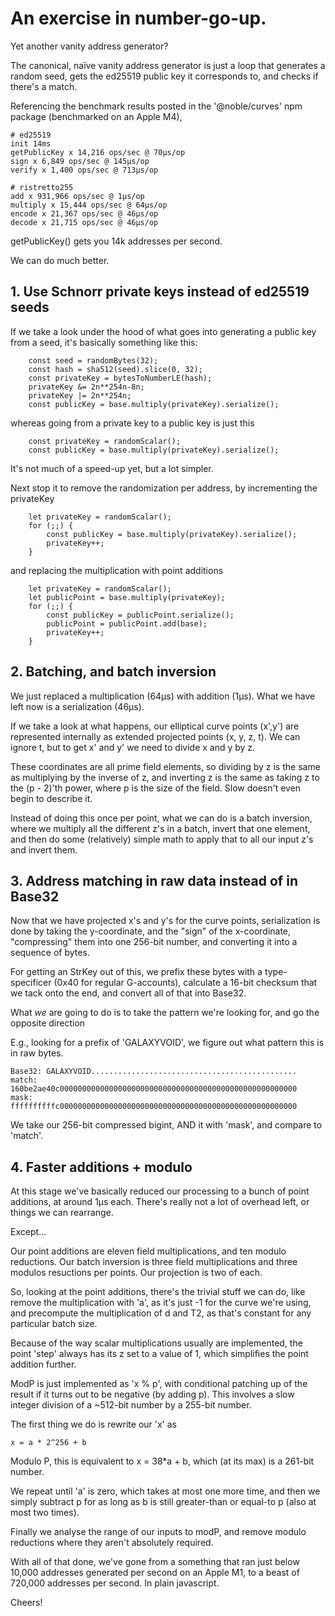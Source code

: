 # An exercise in number-go-up.

Yet another vanity address generator?

The canonical, naïve vanity address generator is just a loop that generates a random seed, gets the ed25519 public key it corresponds to, and checks if there's a match.

Referencing the benchmark results posted in the '@noble/curves' npm package (benchmarked on an Apple M4),

    # ed25519
    init 14ms
    getPublicKey x 14,216 ops/sec @ 70μs/op
    sign x 6,849 ops/sec @ 145μs/op
    verify x 1,400 ops/sec @ 713μs/op

    # ristretto255
    add x 931,966 ops/sec @ 1μs/op
    multiply x 15,444 ops/sec @ 64μs/op
    encode x 21,367 ops/sec @ 46μs/op
    decode x 21,715 ops/sec @ 46μs/op

getPublicKey() gets you 14k addresses per second.

We can do much better.

## 1. Use Schnorr private keys instead of ed25519 seeds

If we take a look under the hood of what goes into generating a public key from a seed, it's basically something like this:

```
    const seed = randomBytes(32);
    const hash = sha512(seed).slice(0, 32);
    const privateKey = bytesToNumberLE(hash);
    privateKey &= 2n**254n-8n;
    privateKey |= 2n**254n;
    const publicKey = base.multiply(privateKey).serialize();
```

whereas going from a private key to a public key is just this

```
    const privateKey = randomScalar();
    const publicKey = base.multiply(privateKey).serialize();
```

It's not much of a speed-up yet, but a lot simpler.

Next stop it to remove the randomization per address, by incrementing the privateKey

```
    let privateKey = randomScalar();
    for (;;) {
        const publicKey = base.multiply(privateKey).serialize();
        privateKey++;
    }
```

and replacing the multiplication with point additions

```
    let privateKey = randomScalar();
    let publicPoint = base.multiply(privateKey);
    for (;;) {
        const publicKey = publicPoint.serialize();
        publicPoint = publicPoint.add(base);
        privateKey++;
    }
```

## 2. Batching, and batch inversion

We just replaced a multiplication (64μs) with addition (1μs). What we have left now is a serialization (46μs).

If we take a look at what happens, our elliptical curve points (x',y') are represented internally as extended projected points (x, y, z, t). We can ignore t, but to get x' and y' we need to divide x and y by z.

These coordinates are all prime field elements, so dividing by z is the same as multiplying by the inverse of z, and inverting z is the same as taking z to the (p - 2)'th power, where p is the size of the field. Slow doesn't even begin to describe it.

Instead of doing this once per point, what we can do is a batch inversion, where we multiply all the different z's in a batch, invert that one element, and then do some (relatively) simple math to apply that to all our input z's and invert them.

## 3. Address matching in raw data instead of in Base32

Now that we have projected x's and y's for the curve points, serialization is done by taking the y-coordinate, and the "sign" of the x-coordinate, "compressing" them into one 256-bit number, and converting it into a sequence of bytes.

For getting an StrKey out of this, we prefix these bytes with a type-specificer (0x40 for regular G-accounts), calculate a 16-bit checksum that we tack onto the end, and convert all of that into Base32.

What *we* are going to do is to take the pattern we're looking for, and go the opposite direction

E.g., looking for a prefix of 'GALAXYVOID', we figure out what pattern this is in raw bytes.

```
Base32: GALAXYVOID..............................................
match: 160be2ae40c00000000000000000000000000000000000000000000000000000
mask:  ffffffffffc00000000000000000000000000000000000000000000000000000
```

We take our 256-bit compressed bigint, AND it with 'mask', and compare to 'match'.

## 4. Faster additions + modulo

At this stage we've basically reduced our processing to a bunch of point additions, at around 1μs each.
There's really not a lot of overhead left, or things we can rearrange.

Except...

Our point additions are eleven field multiplications, and ten modulo reductions.
Our batch inversion is three field multiplications and three modulos resuctions per points.
Our projection is two of each.

So, looking at the point additions, there's the trivial stuff we can do, like remove the multiplication with 'a', as it's just -1 for the curve we're using, and precompute the multiplication of d and T2, as that's constant for any particular batch size.

Because of the way scalar multiplications usually are implemented, the point 'step' always has its z set to a value of 1, which simplifies the point addition further.

ModP is just implemented as 'x % p', with conditional patching up of the result if it turns out to be negative (by adding p). This involves a slow integer division of a ~512-bit number by a 255-bit number.

The first thing we do is rewrite our 'x' as

`x = a * 2^256 + b`

Modulo P, this is equivalent to x = 38*a + b, which (at its max) is a 261-bit number.

We repeat until 'a' is zero, which takes at most one more time, and then we simply subtract p for as long as b is still greater-than or equal-to p (also at most two times).

Finally we analyse the range of our inputs to modP, and remove modulo reductions where they aren't absolutely required.

With all of that done, we've gone from a something that ran just below 10,000 addresses generated per second on an Apple M1, to a beast of 720,000 addresses per second. In plain javascript.

Cheers!
